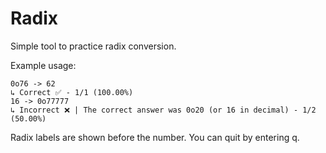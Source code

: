 # Radix
Simple tool to practice radix conversion.

Example usage:
```text
0o76 -> 62
↳ Correct ✅ - 1/1 (100.00%)
16 -> 0o77777
↳ Incorrect ❌ | The correct answer was 0o20 (or 16 in decimal) - 1/2 (50.00%)
```

Radix labels are shown before the number. You can quit by entering q.
